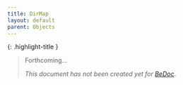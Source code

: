 ```yaml
---
title: DirMap
layout: default
parent: Objects
---
```


{: .highlight-title }
> Forthcoming...
>
> _This document has not been created yet for [BeDoc](/)_.
